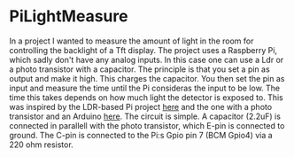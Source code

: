 # PiLightMeasure
In a project I wanted to measure the amount of light in the room for controlling the backlight of a Tft display. The project uses a Raspberry Pi, which sadly don't have any analog inputs. In this case one can use a Ldr or a photo transistor with a capacitor. The principle is that you set a pin as output and make it high. This charges the capacitor. You then set the pin as input and measure the time until the Pi consideras the input to be low. The time this takes depends on how much light the detector is exposed to. 
This was inspired by the LDR-based Pi project <a href="https://pimylifeup.com/raspberry-pi-light-sensor/">here</a> and the one with a photo transistor and an Arduino <a href="http://learn.parallax.com/tutorials/language/propeller-c/propeller-c-simple-circuits/sense-light">here</a>. 
The circuit is simple. A capacitor (2.2uF) is connected in parallell with the photo transistor, which E-pin is connected to ground. The C-pin is connected to the Pi:s Gpio pin 7 (BCM Gpio4) via a 220 ohm resistor. 
